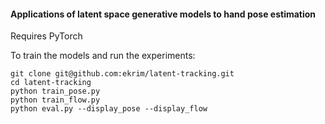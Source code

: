 #### Applications of latent space generative models to hand pose estimation

Requires PyTorch

To train the models and run the experiments:

```
git clone git@github.com:ekrim/latent-tracking.git
cd latent-tracking
python train_pose.py
python train_flow.py
python eval.py --display_pose --display_flow
```
